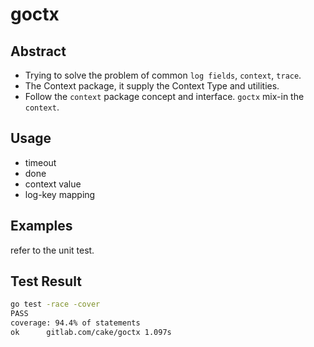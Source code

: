 # goctx

## Abstract

* Trying to solve the problem of common `log fields`, `context`, `trace`.
* The Context package, it supply the Context Type and utilities.
* Follow the `context` package concept and interface. `goctx` mix-in the `context`.

## Usage

* timeout
* done
* context value
* log-key mapping

## Examples

refer to the unit test.

## Test Result

```sh
go test -race -cover
PASS
coverage: 94.4% of statements
ok      gitlab.com/cake/goctx 1.097s
```